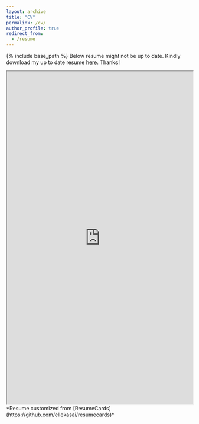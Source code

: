 ```yaml
---
layout: archive
title: "CV"
permalink: /cv/
author_profile: true
redirect_from:
  - /resume
---
```


{% include base_path %}
Below resume might not be up to date. Kindly download my up to date resume [here](https://shanmukha-MaiL.github.io/files/shanmukha_vellamcheti_resume_CVML_ATS.pdf). Thanks !
<iframe src="https://docs.google.com/viewerng/viewer?url=https://shanmukha-MaiL.github.io/files/ShanmukhaVellamcheti_Resume.pdf&embedded=true" height="900px" width="100%" >
</iframe><br>
*Resume customized from [ResumeCards](https://github.com/ellekasai/resumecards)*
<br>
